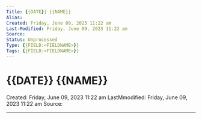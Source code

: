 ```yaml
---
Title: {{DATE}} {{NAME}}
Alias: 
Created: Friday, June 09, 2023 11:22 am
Last-Modified: Friday, June 09, 2023 11:22 am
Source: 
Status: Unprocessed
Type: {{FIELD:<FIELDNAME>}}
Tags: {{FIELD:<FIELDNAME>}}
---
```


# {{DATE}} {{NAME}}
Created: Friday, June 09, 2023 11:22 am
LastMmodified: Friday, June 09, 2023 11:22 am
Source: 

---

